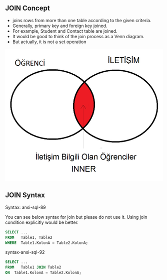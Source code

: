 ## JOIN Concept

- joins rows from more than one table according to the given criteria.
- Generally, primary key and foreign key joined.
- For example, Student and Contact table are joined.
- It would be good to think of the join process as a Venn diagram.
- But actually, it is not a set operation


![JoinInnerOrnek1](images/JoinInnerOrnek1.png)


## JOIN Syntax

Syntax: ansi-sql-89 

You can see below syntax for join but please do not use it.
Using join condition explicitly would be better.


``` sql
SELECT ...
FROM   Table1, Table2
WHERE  Table1.KolonA = Table2.KolonA;

```

syntax-ansi-sql-92

``` sql
SELECT ...
FROM   Table1 JOIN Table2
ON  Table1.KolonA = Table2.KolonA;


```

